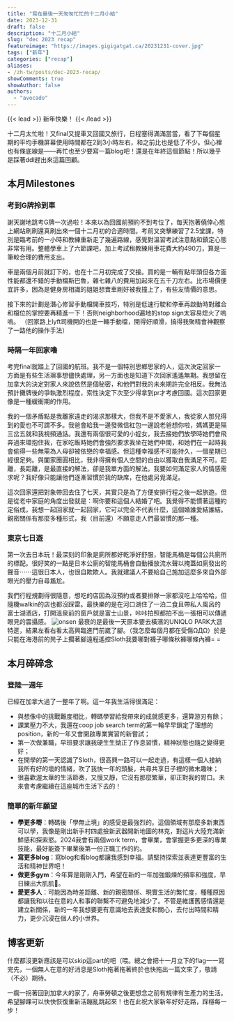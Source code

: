 ```yaml
---
title: "寫在最後一天匆匆忙忙的十二月小結"
date: 2023-12-31
draft: false
description: "十二月小結"
slug: "dec 2023 recap"
featureimage: "https://images.gigigatgat.ca/20231231-cover.jpg"
tags: ["新年"]
categories: ["recap"]
aliases:
- /zh-tw/posts/dec-2023-recap/
showComments: true
showAuthor: false
authors:
  - "avocado"
---
```

{{< lead >}}
新年快樂！
{{< /lead >}}

十二月太忙啦！又final又提車又回國又旅行，日程塞得滿滿當當，看了下每個星期的平均手機屏幕使用時間都在2到3小時左右，和之前比也是低了不少。但心裡也有條底線是——再忙也至少要寫一篇blog吧！還是在年終這個節點！所以幾乎是踩著ddl趕出來這篇回顧。
## 本月Milestones
### 考到G牌拎到車
謝天謝地跳考G牌一次過啦！本來以為回國前預約不到考位了，每天抱著僥倖心態上網站刷刷還真刷出來一個十二月初的合適時間。考前又突擊練習了2.5堂課，特別是臨考前的一小時和教練重新走了幾遍路線，感覺對溫習考試注意點和鎮定心態非常有用。整體學車上了六節課吧，加上考試租教練用車花費大約490刀，算是一筆較合理的費用支出。

車是兩個月前就訂下的，也在十二月初完成了交接。買的是一輛有點年頭但各方面性能都還不錯的手動檔斯巴魯，雜七雜八的費用加起來在五千刀左右。比市場價便宜許多，因為是健身房相識的姐姐想賣車剛好被我撞上了，有些友情價的意思。

接下來的計劃是潛心修習手動檔開車技巧，特別是低速行駛和停車再啟動時對離合和檔位的掌控要再精進一下！否則neighborhood遍地的stop sign太容易熄火了嗚嗚。
（回家路上lyft司機開的也是一輛手動檔，開得好順滑，搞得我聚精會神觀察了一路他的操作手法）
### 時隔一年回家嚕
考完final就踏上了回國的航班。我不是一個特別思鄉思家的人，這次決定回家一方面是有些生活瑣事想儘快處理，另一方面也是知道下次回家遙遙無期。我想留在加拿大的決定對家人來說依然是個秘密，和他們對我的未來期許完全相反。我無法預計攤牌後的爭執激烈程度，索性決定下次至少得拿到pr才考慮回國。這次回家更像是一種緩衝期的作用。

我的一個矛盾點是我離家遠走的渴求那樣大，但我不是不愛家人，我從家人那兒得到的愛也不可謂不多。我爸會給我一邊發微信紅包一邊說老爸想你啦，媽媽更是隔三岔五就和我視頻通話。我還有兩個很可愛的小姪女，我去接她們放學時她們會飛奔過來環抱住我，在家吃飯時她們會強烈要求我坐在她們中間，和她們在一起時我會偷得一些無需為人母卻被依戀的幸福感。但這種幸福感不可能持久，一個星期已經很足夠。與闔家團圓相比，我非得擁有個人空間的自由以獲取自我滿足不可。距離，長距離，是最直接的解法，卻是我單方面的解法。我要如何滿足家人的情感需求呢？我好像只能讓他們逐漸習慣於我的缺席，在他處另覓滿足。

這次回家還把對象帶回去住了七天，其實只是為了方便安排行程之後一起旅遊。但是從老中家庭的角度出發就是：啊你要和這個人結婚了吧。我覺得不能慣著這種約定俗成，我想一起回家就一起回家，它可以完全不代表什麼，這個婚誰愛結誰結。親密關係有那麼多種形式，我（目前還）不願意走人們最習慣的那一種。
### 東京七日遊
第一次去日本玩！最深刻的印象是廁所都好乾淨好舒服，智能馬桶是每個公共廁所的標配。很好笑的一點是日本公廁的智能馬桶會自動播放流水聲以掩蓋如廁發出的聲音⋯⋯這很日本人，也很自欺欺人。我就建議人不要給自己施加這麼多來自外部眼光的壓力自尋尷尬。

我們行程規劃得很隨意，想吃的店因為沒預約或者要排隊一家都沒吃上哈哈哈，但隨機walkin的店也都沒踩雷。最快樂的是在河口湖住了一泊二食且帶私人風呂的富士湖酒店，打開溫泉前的窗戶就是富士山景，咔咔拍照都拍不出一張相可以傳遞眼見的震攝感。
![onsen](https://images.gigigatgat.ca/20231231-onsen.jpg)
最衰的是最後一天原本要去橫濱的UNIQLO PARK大逛特逛，結果左看右看太高興臨進門前崴了腳。（我怎麼每個月都在受傷ΩДΩ）於是只能在海港前的凳子上擱著腳遠程遙控Sloth我要哪對襪子哪條秋褲哪條內褲= =
## 本月碎碎念
### 登陸一週年
已經在加拿大過了一整年了啊。這一年我生活得很滿足：
- 與想像中的挑戰難度相比，轉碼學習給我帶來的成就感更多，還算游刃有餘；
- 課業壓力不大，我還在coop job search term的第一輪早早鎖定了理想的position，新的一年又會開啟專業實習的新嘗試；
- 第一次做兼職，早班要求讓我硬生生拗正了作息習慣，精神狀態也隨之變得更好；
- 在開學的第一天認識了Sloth，很高興一路可以一起走過，有這樣一個人接納我所有好的壞的情緒，吹了我快一年的頭髮，共尋共享日子裡的微末趣味；
- 很喜歡渥太華的生活節奏，又慢又靜，它沒有那麼繁華，卻正對我的胃口。未來會考慮繼續在這座城市生活下去的！
### 簡單的新年願望
- **學更多嘢**：轉碼後「學無止境」的感受是最強烈的。這個領域有那麼多新東西可以學，我像是剛出新手村四處撿新武器開新地圖的林克，對這片大陸充滿新鮮感和探索慾。2024我會有兩個work term，會畢業，會掌握更多更深的專業技能，最好能簽下畢業後第一份正職工作的約。
- **寫更多blog**：寫blog和看blog都讓我感到幸福。請堅持探索並表達更豐富的生活和精神世界吧！
- **做更多gym**：今年算是剛剛入門，希望在新的一年加強鍛煉的頻率和強度，早日練出大肌肌💪。
- **愛更多人**：可能因為時差距離、新的親密關係、現實生活的繁忙度，種種原因都讓我和以往在意的人和事的聯繫不可避免地減少了。不管是維護舊感情還是建立新關係，新的一年我想要更有意識地去表達愛和關心，去付出時間和精力，更少沉浸在個人的小世界。
## 博客更新
什麼都沒更新應該是可以skip這part的吧（喂。總之會把十一月立下的flag一一寫完先，一個無人在意的好消息是Sloth拖著拖著終於也快拖出一篇文來了，敬請（不必）期待。

一瘸一拐著回到加拿大的家了，舟車勞頓之後更想念之前有規律有生產力的生活。希望腳踝可以快快恢復重新活蹦亂跳起來！也在此祝大家新年好好走路，踩穩每一步！
